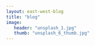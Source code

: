 ```yaml
---
layout: east-west-blog
title: "blog"
image:
   header: "unsplash_1.jpg"
   thumb: "unsplash_6_thumb.jpg"
---
```

